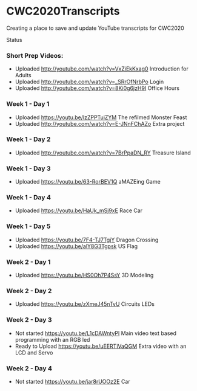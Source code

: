# CWC2020Transcripts
Creating a place to save and update YouTube transcripts for CWC2020

Status
### Short Prep Videos:
 - Uploaded  http://youtube.com/watch?v=VxZiEkKxag0 Introduction for Adults
 - Uploaded  http://youtube.com/watch?v=_SRrOfNrbPo Login
 - Uploaded  http://youtube.com/watch?v=8Ki0g6jzH9I Office Hours
### Week 1 - Day 1
 - Uploaded https://youtu.be/lzZPPTuiZYM The refilmed Monster Feast
 - Uploaded  http://youtube.com/watch?v=E-JNnFChAZo Extra project 
### Week 1 - Day 2
 - Uploaded  http://youtube.com/watch?v=7BrPpaDN_RY Treasure Island
### Week 1 - Day 3
 - Uploaded https://youtu.be/63-RorBEV1Q aMAZEing Game
### Week 1 - Day 4
 - Uploaded https://youtu.be/HaUk_mSj9xE Race Car
### Week 1 - Day 5
 - Uploaded https://youtu.be/7F4-TJ7TgjY Dragon Crossing
 - Uploaded https://youtu.be/alY8G3Tgpsk US Flag
 
 
### Week 2 - Day 1
 - Uploaded https://youtu.be/HS0Oh7P4SsY 3D Modeling

### Week 2 - Day 2
 - Uploaded https://youtu.be/zXmeJ45nTvU Circuits LEDs

### Week 2 - Day 3
 - Not started https://youtu.be/L1cDAWntyPI Main video text based programming with an RGB led
 - Ready to Upload https://youtu.be/uEERTiVaQGM Extra video with an LCD and Servo

### Week 2 - Day 4
 - Not started https://youtu.be/jar8rUOOz2E Car
